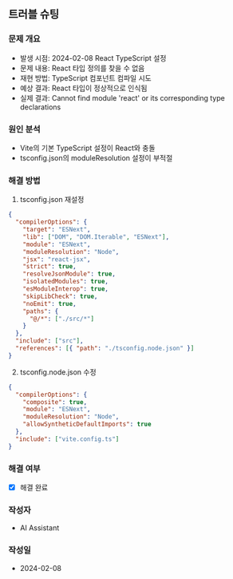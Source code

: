 ## 트러블 슈팅

### 문제 개요
* 발생 시점: 2024-02-08 React TypeScript 설정
* 문제 내용: React 타입 정의를 찾을 수 없음
* 재현 방법: TypeScript 컴포넌트 컴파일 시도
* 예상 결과: React 타입이 정상적으로 인식됨
* 실제 결과: Cannot find module 'react' or its corresponding type declarations

### 원인 분석
* Vite의 기본 TypeScript 설정이 React와 충돌
* tsconfig.json의 moduleResolution 설정이 부적절

### 해결 방법
1. tsconfig.json 재설정
```json
{
  "compilerOptions": {
    "target": "ESNext",
    "lib": ["DOM", "DOM.Iterable", "ESNext"],
    "module": "ESNext",
    "moduleResolution": "Node",
    "jsx": "react-jsx",
    "strict": true,
    "resolveJsonModule": true,
    "isolatedModules": true,
    "esModuleInterop": true,
    "skipLibCheck": true,
    "noEmit": true,
    "paths": {
      "@/*": ["./src/*"]
    }
  },
  "include": ["src"],
  "references": [{ "path": "./tsconfig.node.json" }]
}
```

2. tsconfig.node.json 수정
```json
{
  "compilerOptions": {
    "composite": true,
    "module": "ESNext",
    "moduleResolution": "Node",
    "allowSyntheticDefaultImports": true
  },
  "include": ["vite.config.ts"]
}
```

### 해결 여부
* [x] 해결 완료

### 작성자
* AI Assistant

### 작성일
* 2024-02-08 
